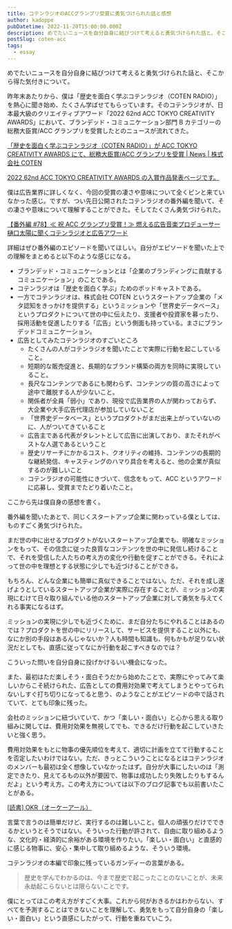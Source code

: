 ```yaml
---
title: コテンラジオのACCグランプリ受賞に勇気づけられた話と感想
author: kadoppe
pubDatetime: 2022-11-20T15:00:00.000Z
description: めでたいニュースを自分自身に結びつけて考えると勇気づけられた話と、そこから得た気付きについて。
postSlug: coten-acc
tags:
  - essay
---
```


めでたいニュースを自分自身に結びつけて考えると勇気づけられた話と、そこから得た気付きについて。

昨年末あたりから、僕は「歴史を面白く学ぶコテンラジオ（COTEN RADIO）」を熱心に聞き始め、たくさん学ばせてもらっています。そのコテンラジオが、日本最大級のクリエイティブアワード「2022 62nd ACC TOKYO CREATIVITY AWARDS」において、ブランデッド・コミュニケーション部門 B カテゴリーの総務大臣賞/ACC グランプリを受賞したとのニュースが流れてきた。

[「歴史を面白く学ぶコテンラジオ（COTEN RADIO）」が ACC TOKYO CREATIVITY AWARDS にて、総務大臣賞/ACC グランプリを受賞 | News | 株式会社 COTEN](https://coten.co.jp/blog/news/1484/)

[2022 62nd ACC TOKYO CREATIVITY AWARDS の入賞作品発表ページです。](https://www.acc-awards.com/festival/2022fes_result/detail.html?awards=ie&entryId=BB222504)

僕は広告業界に詳しくなく、今回の受賞の凄さや意味について全くピンと来ていなかった感じ。ですが、つい先日公開されたコテンラジオの番外編を聞いて、その凄さや意味について理解することができた。そしてたくさん勇気づけられた。

[【番外編 #78】≪ 祝 ACC グランプリ受賞！≫ 燃える広告音楽プロデューサー 樋口太陽に聞くコテンラジオと広告アワード](https://open.spotify.com/episode/5EuBXYRKvcqtxR2vUwWp07?si=32d3255e177047fb)

詳細はぜひ番外編のエピソードを聞いてほしい。自分がエピソードを聞いた上での理解をまとめると以下のような感じになる。

- ブランデッド・コミュニケーションとは「企業のブランディングに貢献するコミュニケーション」のことである。
- コテンラジオは「歴史を面白く学ぶ」ためのポッドキャストである。
- 一方でコテンラジオは、株式会社 COTEN というスタートアップ企業の「メタ認知をきっかけを提供する」というミッションや「世界史データベース」というプロダクトについて世の中に伝えたり、支援者や投資家を募ったり、採用活動を促進したりする「広告」という側面も持っている。まさにブランデッドコミュニケーション。
- 広告としてみたコテンラジオのすごいところ
  - たくさんの人がコテンラジオを聞いたことで実際に行動を起こしていること。
  - 短期的な販売促進と、長期的なブランド構築の両方を同時に実現していること。
  - 長尺なコンテンツであるにも関わらず、コンテンツの質の高さによって途中で離脱する人が少ないこと。
  - 関係者が全員「弱小」であり、現役で広告業界の人が関わっておらず、大企業や大手広告代理店が参加していないこと
  - 「世界史データベース」というプロダクトがまだ出来上がっていないのに、人がついてきていること
  - 広告主である代表がタレントとして広告に出演しており、またそれがベストな人選であるということ
  - 歴史リサーチにかかるコスト、クオリティの維持、コンテンツの長期的な継続発信、キャスティングのハマり具合を考えると、他の企業が真似するのが難しいこと
  - コテンラジオの可能性にきづいて、信念をもって、ACC というアワードに応募し、受賞までたどり着いたこと。

ここから先は僕自身の感想を書く。

番外編を聞いたあとで、同じくスタートアップ企業に関わっている僕としては、ものすごく勇気づけられた。

まだ世の中に出せるプロダクトがないスタートアップ企業でも、明確なミッションをもって、その信念に従った良質なコンテンツを世の中に発信し続けることで、それを受信した人たちの考え方の変化や行動を促すことができる。それによって世の中を理想とする状態に少しでも近づけることができる。

もちろん、どんな企業にも簡単に真似できることではない。ただ、それを成し遂げようとしているスタートアップ企業が実際に存在することが、ミッションの実現にむけて日々取り組んでいる他のスタートアップ企業に対して勇気を与えてくれる事実になるはず。

ミッションの実現に少しでも近づくために、まだ自分たちにやれることはあるのでは？プロダクトを世の中にリリースして、サービスを提供すること以外にも、なにか別の手段はあるんじゃないか？人も時間も知識も、何もかもが足りない状況だとしても、直感に従ってなにか行動を起こすべきなのでは？

こういった問いを自分自身に投げかけるいい機会になった。

また、最初はただ楽しそう・面白そうだから始めたことで、実際にやってみて楽しいからこそ続けられた、広告としての費用対効果で考えてしまうとやってられないしすぐ打ち切りになってると思う、のようなことがエピソードの中で話されていて、とても印象に残った。

会社のミッションに紐づいていて、かつ「楽しい・面白い」と心から思える取り組みに関しては、費用対効果を無視してでも、できるだけ行動を起こしていきたいと強く思う。

費用対効果をもとに物事の優先順位を考えて、適切に計画を立てて行動することを否定したいわけではない。ただ、きっとこういうことになるとはコテンラジオのメンバーも最初は全く想像していなかったはず。自分が大事にしたいのは「測定できたり、見えてるもの以外が要因で、物事は成功したり失敗したりもするんだよ」という考え方。この考え方については以下のブログ記事でも以前書いたことがある。

[[読書] OKR（オーケーアール）](/posts/book-okr)

言葉で言うのは簡単だけど、実行するのは難しいこと。個人の頑張りだけでできるかというとそうではない。そういった行動が許されて、自由に取り組めるような、文化的・経済的に余裕がある環境を作りたい。「楽しい・面白い」と直感的に感じる物事に、安心・集中して取り組めるような、そういう環境。

コテンラジオの本編で印象に残っているガンディーの言葉がある。

> 歴史を学んでわかるのは、今まで歴史で起こったことのないことが、未来永劫起こらないとは限らないことです。

僕にとってはこの考え方がすごく大事。これから何がおきるかはわからない、すべてを予測することはできないことを理解して、勇気をもって自分自身の「楽しい・面白い」という直感にしたがって、行動を重ねていこう。
